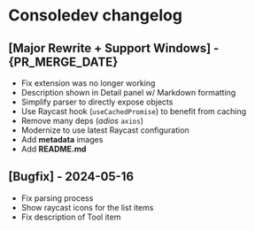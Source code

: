 # Consoledev changelog

## [Major Rewrite + Support Windows] - {PR_MERGE_DATE}
- Fix extension was no longer working
- Description shown in Detail panel w/ Markdown formatting
- Simplify parser to directly expose objects
- Use Raycast hook (`useCachedPromise`) to benefit from caching
- Remove many deps (_adios_ `axios`)
- Modernize to use latest Raycast configuration
- Add **metadata** images
- Add **README.md**

## [Bugfix] - 2024-05-16
- Fix parsing process
- Show raycast icons for the list items
- Fix description of Tool item